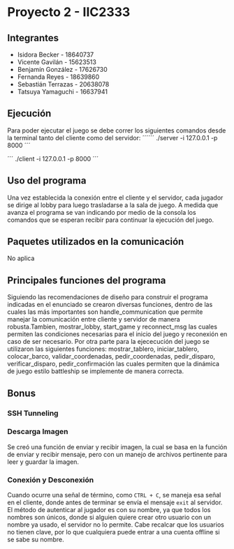 # Proyecto 2 - IIC2333


## Integrantes

-   Isidora Becker - 18640737
-   Vicente Gavilán - 15623513
-   Benjamín González - 17626730
-   Fernanda Reyes - 18639860
-   Sebastián Terrazas - 20638078
-   Tatsuya Yamaguchi - 16637941


## Ejecución

Para poder ejecutar el juego se debe correr los siguientes comandos desde la terminal tanto del cliente como del servidor:
´´´´´´
./server -i 127.0.0.1 -p 8000
´´´

´´´
./client -i 127.0.0.1 -p 8000
´´´

## Uso del programa

Una vez establecida la conexión entre el cliente y el servidor, cada jugador se dirige al lobby para luego trasladarse a la sala de juego. A medida que avanza el programa se van indicando por medio de la consola los comandos que se esperan recibir para continuar la ejecución del juego.

## Paquetes utilizados en la comunicación

No aplica

## Principales funciones del programa

Siguiendo las recomendaciones de diseño para construir el programa indicadas en el enunciado se crearon diversas funciones, dentro de las cuales las más importantes son handle_communication que permite manejar la comunicación entre cliente y servidor de manera robusta.Tambien, mostrar_lobby, start_game y reconnect_msg las cuales permiten las condiciones necesarias para el inicio del juego y reconexión en caso de ser necesario. Por otra parte para la ejececución del juego se utilizaron las siguientes funciones: mostrar_tablero, iniciar_tablero, colocar_barco, validar_coordenadas, pedir_coordenadas, pedir_disparo, verificar_disparo, pedir_confirmación las cuales permiten que la dinámica de juego estilo battleship se implemente de manera correcta.

## Bonus

### SSH Tunneling

### Descarga Imagen

Se creó una función de enviar y recibir imagen, la cual se basa en la función de enviar y recibir mensaje, pero con un manejo de archivos pertinente para leer y guardar la imagen.

### Conexión y Desconexión

Cuando ocurre una señal de término, como `CTRL + C`, se maneja esa señal en el cliente, donde antes de terminar se envía el mensaje `exit` al servidor. El método de autenticar al jugador es con su nombre, ya que todos los nombres son únicos, donde si alguien quiere crear otro usuario con un nombre ya usado, el servidor no lo permite. Cabe recalcar que los usuarios no tienen clave, por lo que cualquiera puede entrar a una cuenta offline si se sabe su nombre.
